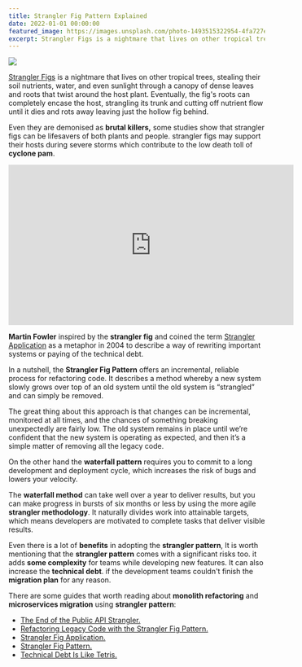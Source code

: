 ```yaml
---
title: Strangler Fig Pattern Explained
date: 2022-01-01 00:00:00
featured_image: https://images.unsplash.com/photo-1493515322954-4fa727e97985?q=90&fm=jpg&w=1000&fit=max
excerpt: Strangler Figs is a nightmare that lives on other tropical trees, stealing their soil nutrients, water, and even sunlight through a canopy of dense leaves and roots that twist around the host plant. Eventually, the fig's roots can completely encase the host, strangling its trunk and cutting off nutrient flow until it dies and rots away leaving just the hollow fig behind.
---
```


![](https://images.unsplash.com/photo-1493515322954-4fa727e97985?q=90&fm=jpg&w=1000&fit=max)

[Strangler Figs](https://en.wikipedia.org/wiki/Strangler_fig) is a nightmare that lives on other tropical trees, stealing their soil nutrients, water, and even sunlight through a canopy of dense leaves and roots that twist around the host plant. Eventually, the fig's roots can completely encase the host, strangling its trunk and cutting off nutrient flow until it dies and rots away leaving just the hollow fig behind.

Even they are demonised as **brutal killers,** some studies show that strangler figs can be lifesavers of both plants and people. strangler figs may support their hosts during severe storms which contribute to the low death toll of **cyclone pam**.

<iframe width="560" height="315" src="https://www.youtube.com/embed/kVpVbS9CJIk?controls=0" title="YouTube video player" frameborder="0" allow="accelerometer; autoplay; clipboard-write; encrypted-media; gyroscope; picture-in-picture" allowfullscreen=""></iframe>

**Martin Fowler** inspired by the **strangler fig** and coined the term [Strangler Application](https://martinfowler.com/bliki/StranglerFigApplication.html) as a metaphor in 2004 to describe a way of rewriting important systems or paying of the technical debt.

In a nutshell, the **Strangler Fig Pattern** offers an incremental, reliable process for refactoring code. It describes a method whereby a new system slowly grows over top of an old system until the old system is “strangled” and can simply be removed.

The great thing about this approach is that changes can be incremental, monitored at all times, and the chances of something breaking unexpectedly are fairly low. The old system remains in place until we’re confident that the new system is operating as expected, and then it’s a simple matter of removing all the legacy code.

On the other hand the **waterfall pattern** requires you to commit to a long development and deployment cycle, which increases the risk of bugs and lowers your velocity.

The **waterfall method** can take well over a year to deliver results, but you can make progress in bursts of six months or less by using the more agile **strangler methodology**. It naturally divides work into attainable targets, which means developers are motivated to complete tasks that deliver visible results.

Even there is a lot of **benefits** in adopting the **strangler pattern**, It is worth mentioning that the **strangler pattern** comes with a significant risks too. it adds **some complexity** for teams while developing new features. It can also increase the **technical debt**. if the development teams couldn't finish the **migration plan** for any reason.

There are some guides that worth reading about **monolith refactoring** and **microservices migration** using **strangler pattern**:

- [The End of the Public API Strangler.](https://developers.soundcloud.com/blog/end-of-the-strangler)
- [Refactoring Legacy Code with the Strangler Fig Pattern.](https://shopify.engineering/refactoring-legacy-code-strangler-fig-pattern)
- [Strangler Fig Application.](https://martinfowler.com/bliki/StranglerFigApplication.html)
- [Strangler Fig Pattern.](https://learn.microsoft.com/en-us/azure/architecture/patterns/strangler-fig)
- [Technical Debt Is Like Tetris.](https://medium.com/s/story/technical-debt-is-like-tetris-168f64d8b700)
